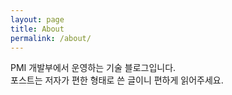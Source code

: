 ```yaml
---
layout: page
title: About
permalink: /about/
---
```


<div class="team-images" style="width:100%; height: 100vh;background-image: url('https://art.ngfiles.com/images/1227000/1227695_sinlessshadow_loading.gif?f1586321823')">
    <div>
        PMI 개발부에서 운영하는 기술 블로그입니다.<br/>
        포스트는 저자가 편한 형태로 쓴 글이니 편하게 읽어주세요.<br/>
    </div>
    <h5></h5>
</div>
{%- include about.html -%}
